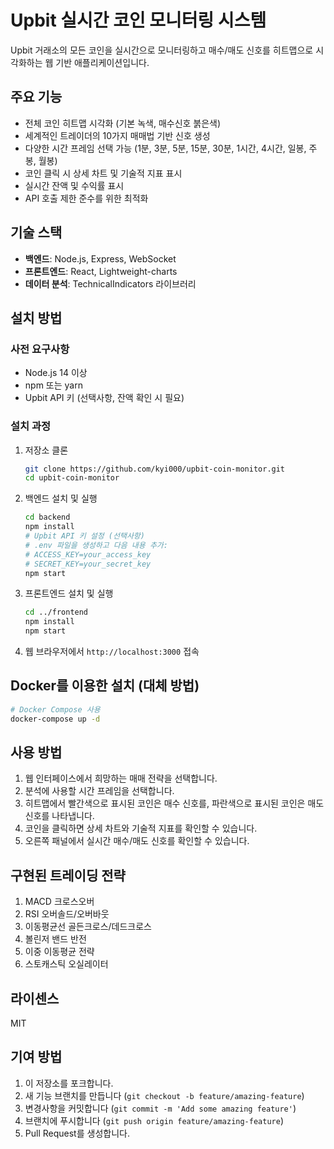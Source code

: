 # Upbit 실시간 코인 모니터링 시스템

Upbit 거래소의 모든 코인을 실시간으로 모니터링하고 매수/매도 신호를 히트맵으로 시각화하는 웹 기반 애플리케이션입니다.

## 주요 기능

- 전체 코인 히트맵 시각화 (기본 녹색, 매수신호 붉은색)
- 세계적인 트레이더의 10가지 매매법 기반 신호 생성
- 다양한 시간 프레임 선택 가능 (1분, 3분, 5분, 15분, 30분, 1시간, 4시간, 일봉, 주봉, 월봉)
- 코인 클릭 시 상세 차트 및 기술적 지표 표시
- 실시간 잔액 및 수익률 표시
- API 호출 제한 준수를 위한 최적화

## 기술 스택

- **백엔드**: Node.js, Express, WebSocket
- **프론트엔드**: React, Lightweight-charts
- **데이터 분석**: TechnicalIndicators 라이브러리

## 설치 방법

### 사전 요구사항

- Node.js 14 이상
- npm 또는 yarn
- Upbit API 키 (선택사항, 잔액 확인 시 필요)

### 설치 과정

1. 저장소 클론
   ```bash
   git clone https://github.com/kyi000/upbit-coin-monitor.git
   cd upbit-coin-monitor
   ```

2. 백엔드 설치 및 실행
   ```bash
   cd backend
   npm install
   # Upbit API 키 설정 (선택사항)
   # .env 파일을 생성하고 다음 내용 추가:
   # ACCESS_KEY=your_access_key
   # SECRET_KEY=your_secret_key
   npm start
   ```

3. 프론트엔드 설치 및 실행
   ```bash
   cd ../frontend
   npm install
   npm start
   ```

4. 웹 브라우저에서 `http://localhost:3000` 접속

## Docker를 이용한 설치 (대체 방법)

```bash
# Docker Compose 사용
docker-compose up -d
```

## 사용 방법

1. 웹 인터페이스에서 희망하는 매매 전략을 선택합니다.
2. 분석에 사용할 시간 프레임을 선택합니다.
3. 히트맵에서 빨간색으로 표시된 코인은 매수 신호를, 파란색으로 표시된 코인은 매도 신호를 나타냅니다.
4. 코인을 클릭하면 상세 차트와 기술적 지표를 확인할 수 있습니다.
5. 오른쪽 패널에서 실시간 매수/매도 신호를 확인할 수 있습니다.

## 구현된 트레이딩 전략

1. MACD 크로스오버
2. RSI 오버솔드/오버바웃
3. 이동평균선 골든크로스/데드크로스
4. 볼린저 밴드 반전
5. 이중 이동평균 전략
6. 스토캐스틱 오실레이터

## 라이센스

MIT

## 기여 방법

1. 이 저장소를 포크합니다.
2. 새 기능 브랜치를 만듭니다 (`git checkout -b feature/amazing-feature`)
3. 변경사항을 커밋합니다 (`git commit -m 'Add some amazing feature'`)
4. 브랜치에 푸시합니다 (`git push origin feature/amazing-feature`)
5. Pull Request를 생성합니다.
